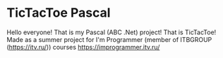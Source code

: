 # TicTacToe Pascal

Hello everyone!
That is my Pascal (ABC .Net) project!
That is TicTacToe!
Made as a summer project for I'm Programmer (member of ITBGROUP (https://itv.ru/)) courses https://improgrammer.itv.ru/
